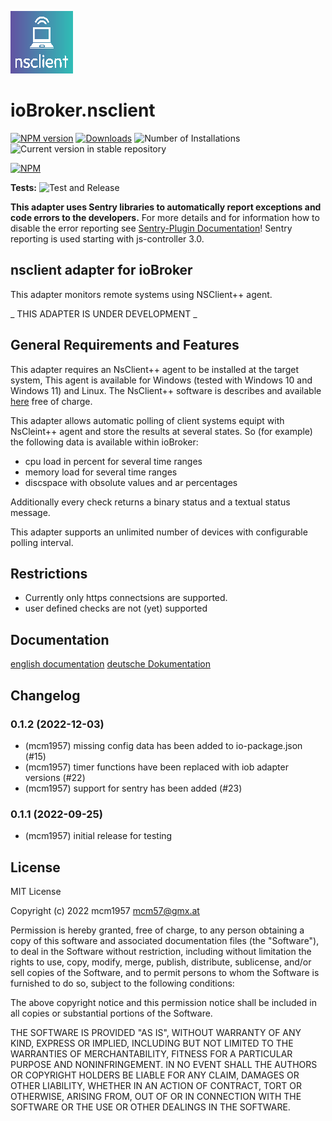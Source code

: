 ![Logo](admin/nsclient.png)
# ioBroker.nsclient

[![NPM version](https://img.shields.io/npm/v/iobroker.nsclient.svg)](https://www.npmjs.com/package/iobroker.nsclient)
[![Downloads](https://img.shields.io/npm/dm/iobroker.nsclient.svg)](https://www.npmjs.com/package/iobroker.nsclient)
![Number of Installations](https://iobroker.live/badges/nsclient-installed.svg)
![Current version in stable repository](https://iobroker.live/badges/nsclient-stable.svg)

[![NPM](https://nodei.co/npm/iobroker.nsclient.png?downloads=true)](https://nodei.co/npm/iobroker.nsclient/)

**Tests:** ![Test and Release](https://github.com/iobroker-community-sadapters/ioBroker.nsclient/workflows/Test%20and%20Release/badge.svg)

**This adapter uses Sentry libraries to automatically report exceptions and code errors to the developers.**
For more details and for information how to disable the error reporting see [Sentry-Plugin Documentation](https://github.com/ioBroker/plugin-sentry#plugin-sentry)! Sentry reporting is used starting with js-controller 3.0.

## nsclient adapter for ioBroker

This adapter monitors remote systems using NSClient++ agent.

_ THIS ADAPTER IS UNDER DEVELOPMENT _

## General Requirements and Features

This adapter requires an NsClient++ agent to be installed at the target system, This agent is available for Windows (tested with Windows 10 and Windows 11) and Linux. The NsClient++ software is describes and available [here](https://nsclient.org/) free of charge.

This adapter allows automatic polling of client systems equipt with NsCleint++ agent and store the results at several states. So (for example) the following data is available within ioBroker:

- cpu load in percent for several time ranges
- memory load for several time ranges
- discspace with obsolute values and ar percentages

Additionally every check returns a binary status and a textual status message.

This adapter supports an unlimited number of devices with configurable polling interval.

## Restrictions

- Currently only https connectsions are supported. 
- user defined checks are not (yet) supported

## Documentation

[english documentation](https://github.com/iobroker-community-adapters/ioBroker.nsclient/tree/master/docs/en)
[deutsche Dokumentation](https://github.com/iobroker-community-adapters/ioBroker.nsclient/tree/master/docs/de)

## Changelog
<!--
    Placeholder for the next version (at the beginning of the line):
    ### **WORK IN PROGRESS**
-->
### 0.1.2 (2022-12-03)
* (mcm1957) missing config data has been added to io-package.json (#15)
* (mcm1957) timer functions have been replaced with iob adapter versions (#22)
* (mcm1957) support for sentry has been added (#23)

### 0.1.1 (2022-09-25)
* (mcm1957) initial release for testing

## License
MIT License

Copyright (c) 2022 mcm1957 <mcm57@gmx.at>

Permission is hereby granted, free of charge, to any person obtaining a copy
of this software and associated documentation files (the "Software"), to deal
in the Software without restriction, including without limitation the rights
to use, copy, modify, merge, publish, distribute, sublicense, and/or sell
copies of the Software, and to permit persons to whom the Software is
furnished to do so, subject to the following conditions:

The above copyright notice and this permission notice shall be included in all
copies or substantial portions of the Software.

THE SOFTWARE IS PROVIDED "AS IS", WITHOUT WARRANTY OF ANY KIND, EXPRESS OR
IMPLIED, INCLUDING BUT NOT LIMITED TO THE WARRANTIES OF MERCHANTABILITY,
FITNESS FOR A PARTICULAR PURPOSE AND NONINFRINGEMENT. IN NO EVENT SHALL THE
AUTHORS OR COPYRIGHT HOLDERS BE LIABLE FOR ANY CLAIM, DAMAGES OR OTHER
LIABILITY, WHETHER IN AN ACTION OF CONTRACT, TORT OR OTHERWISE, ARISING FROM,
OUT OF OR IN CONNECTION WITH THE SOFTWARE OR THE USE OR OTHER DEALINGS IN THE
SOFTWARE.